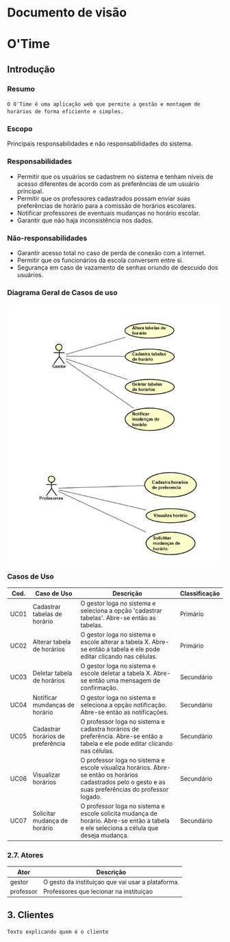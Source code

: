 # Documento de visão
# O'Time
## Introdução
### Resumo

`O O'Time é uma aplicação web que permite a gestão e montagem de horários de forma eficiente e simples.`

### Escopo

Principais responsabilidades e não responsabilidades do sistema.

### Responsabilidades

- Permitir que os usuários se cadastrem no sistema e tenham níveis de acesso diferentes de acordo com as preferências de um usuário principal.
- Permitir que os professores cadastrados possam enviar suas preferências de horário para a comissão de horários escolares.
- Notificar professores de eventuais mudanças no horário escolar.
- Garantir que não haja inconsistência nos dados.

### Não-responsabilidades

- Garantir acesso total no caso de perda de conexão com a internet.
- Permitir que os funcionários da escola conversem entre si.
- Segurança em caso de vazamento de senhas oriundo de descuido dos usuários.

### Diagrama Geral de Casos de uso

![](img/CDU.PNG)

### Casos de Uso

| Cod. | Caso de Uso | Descrição | Classificação |
| -------- | -------- | -------- | -------- |
| UC01 | Cadastrar tabelas de horário |	O gestor loga no sistema e seleciona a opção 'cadastrar tabelas'. Abre-se então as tabelas. | Primário |
| UC02 | Alterar tabela de horários| O gestor loga no sistema e escole alterar a tabela X. Abre-se então a tabela e ele pode editar clicando nas células. | Primário |
| UC03 | Deletar tabela de horários | O gestor loga no sistema e escole deletar a tabela X. Abre-se então uma mensagem de confirmação. | Secundário |
| UC04 | Notificar mundanças de horário | O gestor loga no sistema e  seleciona a opção notificação. Abre-se então as notificações. | Secundário |
| UC05 | Cadastrar horários de preferência | O professor loga no sistema e cadastra horários de preferência. Abre-se então a tabela e ele pode editar clicando nas células. | Secundário |
| UC06 | Visualizar horários | O professor loga no sistema e escole visualiza horários. Abre-se então os horários cadastrados pelo o gesto e as suas preferências do professor logado. | Secundário |
| UC07 | Solicitar mudança de horário | O professor loga no sistema e escole solicita mudança de horário. Abre-se então a tabela e ele seleciona a célula que deseja mudança. | Secundário |

### 2.7. Atores

| Ator | Descrição |
| -------- | -------- |
| gestor | O gesto da instituiçao que vai usar a plataforma. | 
| professor | Professores que lecionar na instituiçao|

## 3. Clientes

    Texto explicando quem é o cliente